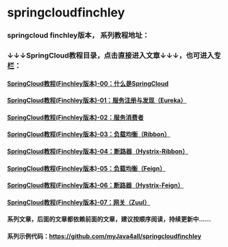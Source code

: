 # springcloudfinchley
### springcloud finchley版本， 系列教程地址：
### ↓↓↓SpringCloud教程目录，点击直接进入文章↓↓↓，也可进入[专栏](https://blog.csdn.net/weixin_39800144/column/info/28716)：

####  [SpringCloud教程(Finchley版本)-00：什么是SpringCloud](https://blog.csdn.net/weixin_39800144/article/details/84427152)
####  [SpringCloud教程(Finchley版本)-01：服务注册与发现（Eureka）](https://blog.csdn.net/weixin_39800144/article/details/84425909)
####  [SpringCloud教程(Finchley版本)-02：服务消费者](https://blog.csdn.net/weixin_39800144/article/details/84426158)
####  [SpringCloud教程(Finchley版本)-03：负载均衡（Ribbon）](https://blog.csdn.net/weixin_39800144/article/details/84638394)
####  [SpringCloud教程(Finchley版本)-04：断路器（Hystrix-Ribbon）](https://blog.csdn.net/weixin_39800144/article/details/84956571)
####  [SpringCloud教程(Finchley版本)-05：负载均衡（Feign）](https://blog.csdn.net/weixin_39800144/article/details/84960372)
####  [SpringCloud教程(Finchley版本)-06：断路器（Hystrix-Feign）](https://blog.csdn.net/weixin_39800144/article/details/84960811)
####  [SpringCloud教程(Finchley版本)-07：网关（Zuul）](https://blog.csdn.net/weixin_39800144/article/details/85012374)
#### 系列文章，后面的文章都依赖前面的文章，建议按顺序阅读，持续更新中......
#### 系列示例代码：https://github.com/myJava4all/springcloudfinchley
